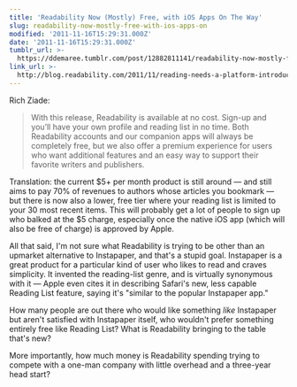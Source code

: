 ```yaml
---
title: 'Readability Now (Mostly) Free, with iOS Apps On The Way'
slug: readability-now-mostly-free-with-ios-apps-on
modified: '2011-11-16T15:29:31.000Z'
date: '2011-11-16T15:29:31.000Z'
tumblr_url: >-
  https://ddemaree.tumblr.com/post/12882811141/readability-now-mostly-free-with-ios-apps-on
link_url: >-
  http://blog.readability.com/2011/11/reading-needs-a-platform-introducing-the-new-readability/
---
```

Rich Ziade:

> With this release, Readability is available at no cost. Sign-up and you’ll have your own profile and reading list in no time. Both Readability accounts and our companion apps will always be completely free, but we also offer a premium experience for users who want additional features and an easy way to support their favorite writers and publishers.

Translation: the current $5+ per month product is still around — and still aims to pay 70% of revenues to authors whose articles you bookmark — but there is now also a lower, free tier where your reading list is limited to your 30 most recent items. This will probably get a lot of people to sign up who balked at the $5 charge, especially once the native iOS app (which will also be free of charge) is approved by Apple.

All that said, I'm not sure what Readability is trying to be other than an upmarket alternative to Instapaper, and that's a stupid goal. Instapaper is a great product for a particular kind of user who likes to read and craves simplicity. It invented the reading-list genre, and is virtually synonymous with it — Apple even cites it in describing Safari's new, less capable Reading List feature, saying it's "similar to the popular Instapaper app."

How many people are out there who would like something _like_ Instapaper but aren't satisfied with Instapaper itself, who wouldn't prefer something entirely free like Reading List? What is Readability bringing to the table that's new?

More importantly, how much money is Readability spending trying to compete with a one-man company with little overhead and a three-year head start?
